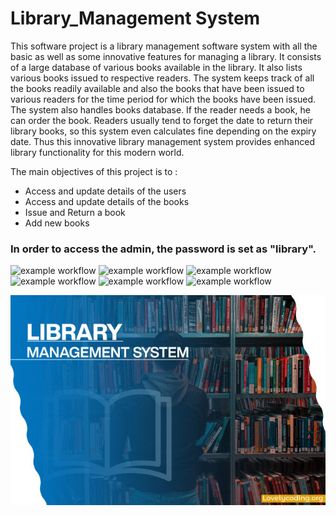 # Library_Management System

This software project is a library management software system with all the basic as well as some innovative features for managing a library. It consists of a large database of various books available in the library. It also lists various books issued to respective readers. The system keeps track of all the books readily available and also the books that have been issued to various readers for the time period for which the books have been issued. The system also handles books database. If the reader needs a book, he can order the book. Readers usually tend to forget the date to return their library books, so this system even calculates fine depending on the expiry date. Thus this innovative library management system provides enhanced library functionality for this modern world.

The main objectives of this project is to :
* Access and update details of the users
* Access and update details of the books
* Issue and Return a book
* Add new books

### In order to access the admin, the password is set as "library".

![example workflow](https://github.com/Rohinik7/LTTS_MiniProject/actions/workflows/gitinspector.yml/badge.svg)
![example workflow](https://github.com/Rohinik7/LTTS_MiniProject/actions/workflows/unity.yml/badge.svg)
![example workflow](https://github.com/Rohinik7/LTTS_MiniProject/actions/workflows/cpp-check.yml/badge.svg)
![example workflow](https://github.com/Rohinik7/LTTS_MiniProject/actions/workflows/c-cpp.yml/badge.svg)
![example workflow](https://github.com/Rohinik7/LTTS_MiniProject/actions/workflows/Dynamic.yml/badge.svg)
![example workflow](https://github.com/Rohinik7/LTTS_MiniProject/actions/workflows/gcov.yml/badge.svg)




![alt text](https://github.com/Rohinik7/LTTS_MiniProject/blob/main/Library-Management-System.jpg?raw=true)

